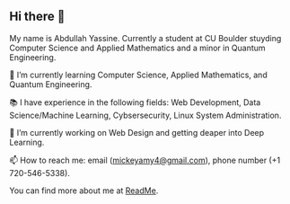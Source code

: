 ## Hi there 👋

My name is Abdullah Yassine. Currently a student at CU Boulder stuyding Computer Science and Applied Mathematics and a minor in Quantum Engineering.


🌱 I’m currently learning Computer Science, Applied Mathematics, and Quantum Engineering.

📚 I have experience in the following fields: Web Development, Data Science/Machine Learning, Cybsersecurity, Linux System Administration.

🔭 I’m currently working on Web Design and getting deaper into Deep Learning.

📫 How to reach me: email (mickeyamy4@gmail.com), phone number (+1 720-546-5338).

You can find more about me at [ReadMe](https://abdullahyassine.me).

<!--
**abo3abd-y/abo3abd-y** is a ✨ _special_ ✨ repository because its `README.md` (this file) appears on your GitHub profile.

Here are some ideas to get you started:

- 🔭 I’m currently working on ...
- 🌱 I’m currently learning ...
- 👯 I’m looking to collaborate on ...
- 🤔 I’m looking for help with ...
- 💬 Ask me about ...
- 📫 How to reach me: ...
- 😄 Pronouns: ...
- ⚡ Fun fact: ...
-->
